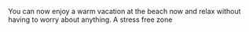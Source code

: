 You can now enjoy a warm vacation at the beach now and relax without having to worry about anything. A stress free zone
